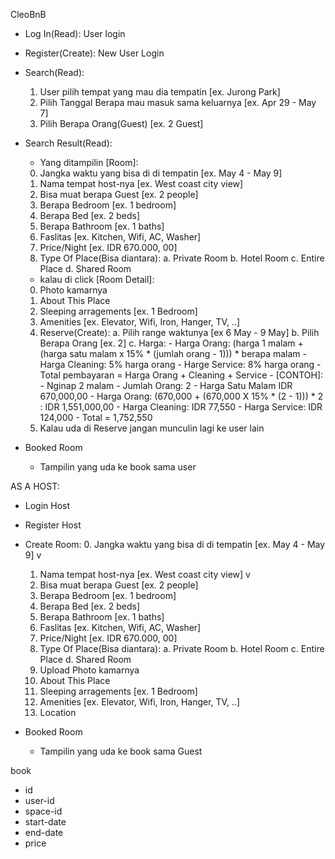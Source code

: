 CleoBnB
- Log In(Read): User login
- Register(Create): New User Login
- Search(Read): 
	1. User pilih tempat yang mau dia tempatin [ex. Jurong Park]
	2. Pilih Tanggal Berapa mau masuk sama keluarnya [ex. Apr 29 - May 7]
	3. Pilih Berapa Orang(Guest) [ex. 2 Guest]
- Search Result(Read):
	- Yang ditampilin [Room]:
	0. Jangka waktu yang bisa di di tempatin [ex. May 4 - May 9]
	1. Nama tempat host-nya [ex. West coast city view]
	2. Bisa muat berapa Guest [ex. 2 people]
	3. Berapa Bedroom [ex. 1 bedroom]
	4. Berapa Bed [ex. 2 beds]
	5. Berapa Bathroom [ex. 1 baths]
	6. Faslitas [ex. Kitchen, Wifi, AC, Washer]
	7. Price/Night [ex. IDR 670.000, 00]
	8. Type Of Place(Bisa diantara):
		a. Private Room
		b. Hotel Room
		c. Entire Place
		d. Shared Room
	- kalau di click [Room Detail]:
	0. Photo kamarnya
	1. About This Place
	2. Sleeping arragements [ex. 1 Bedroom]
	3. Amenities [ex. Elevator, Wifi, Iron, Hanger, TV, ..]
	4. Reserve(Create):
		a. Pilih range waktunya [ex 6 May - 9 May]
		b. Pilih Berapa Orang [ex. 2]
		c. Harga:
			- Harga Orang: (harga 1 malam + (harga satu malam x 15% * (jumlah orang - 1))) * berapa malam
			- Harga Cleaning: 5% harga orang
			- Harge Service: 8% harga orang
			- Total pembayaran = Harga Orang + Cleaning + Service
			- [CONTOH]:
				- Nginap 2 malam
				- Jumlah Orang: 2
				- Harga Satu Malam IDR 670,000,00
				- Harga Orang: (670,000 + (670,000 X 15% * (2 - 1))) * 2
					     : IDR 1,551,000,00 
				- Harga Cleaning: IDR 77,550
				- Harga Service: IDR 124,000
				- Total = 1,752,550
	 5. Kalau uda di Reserve jangan munculin lagi ke user lain

- Booked Room
	- Tampilin yang uda ke book sama user


AS A HOST:
- Login Host
- Register Host
- Create Room:
	0.  Jangka waktu yang bisa di di tempatin [ex. May 4 - May 9] v
	1.  Nama tempat host-nya [ex. West coast city view] v
	2.  Bisa muat berapa Guest [ex. 2 people]
	3.  Berapa Bedroom [ex. 1 bedroom]
	4.  Berapa Bed [ex. 2 beds]
	5.  Berapa Bathroom [ex. 1 baths]
	6.  Faslitas [ex. Kitchen, Wifi, AC, Washer]
	7.  Price/Night [ex. IDR 670.000, 00]
	8.  Type Of Place(Bisa diantara):
		 a. Private Room
		 b. Hotel Room
		 c. Entire Place
		 d. Shared Room
	9.  Upload Photo kamarnya
	10. About This Place
	11. Sleeping arragements [ex. 1 Bedroom]
	12. Amenities [ex. Elevator, Wifi, Iron, Hanger, TV, ..]
	13. Location

- Booked Room
	- Tampilin yang uda ke book sama Guest
	




book
- id
- user-id
- space-id
- start-date
- end-date
- price